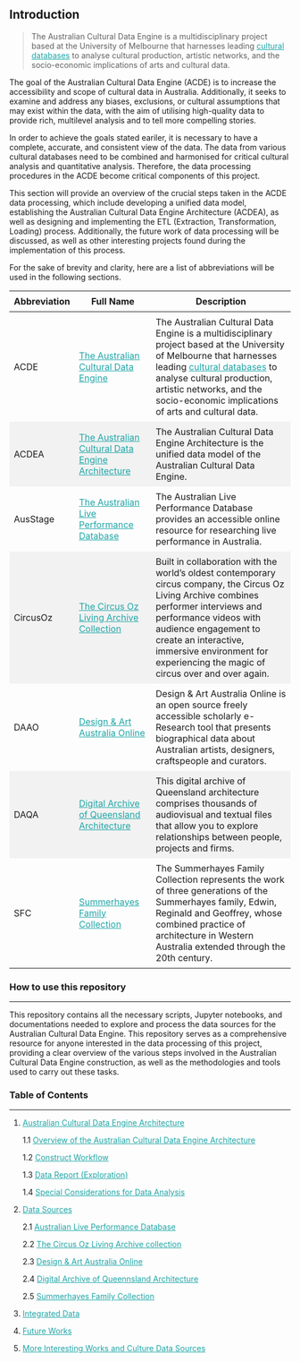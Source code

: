 ## Introduction

> The Australian Cultural Data Engine is a multidisciplinary project based at the University of Melbourne that harnesses leading [cultural databases](https://www.acd-engine.org/partners) to analyse cultural production, artistic networks, and the socio-economic implications of arts and cultural data. 

The goal of the Australian Cultural Data Engine (ACDE) is to increase the accessibility and scope of cultural data in Australia. Additionally, it seeks to examine and address any biases, exclusions, or cultural assumptions that may exist within the data, with the aim of utilising high-quality data to provide rich, multilevel analysis and to tell more compelling stories.

In order to achieve the goals stated eariler, it is necessary to have a complete, accurate, and consistent view of the data. The data from various cultural databases need to be combined and harmonised for critical cultural analysis and quantitative analysis. Therefore, the data processing procedures in the ACDE become critical components of this project. 

This section will provide an overview of the crucial steps taken in the ACDE data processing, which include developing a unified data model, establishing the Australian Cultural Data Engine Architecture (ACDEA), as well as designing and implementing the ETL (Extraction, Transformation, Loading) process. Additionally, the future work of data processing will be discussed, as well as other interesting projects found during the implementation of this process.

For the sake of brevity and clarity, here are a list of abbreviations will be used in the following sections.

<style>
  /* CSS for zebra-striped table */
  table {
    border-collapse: collapse;
    width: 100%;
  }

  th, td {
    padding: 8px;
  }

  /* Zebra striping */
  tr:nth-child(even) {
    background-color: #f2f2f2;
  }
</style>

| Abbreviation | Full Name                                                                                                                                                            | Description                                                                                                                                                                                                                                                                                                |
| ------------ | -------------------------------------------------------------------------------------------------------------------------------------------------------------------- | ---------------------------------------------------------------------------------------------------------------------------------------------------------------------------------------------------------------------------------------------------------------------------------------------------------- |
| ACDE         | [The Australian Cultural Data Engine](https://www.acd-engine.org/)                                                                                                   | The Australian Cultural Data Engine is a multidisciplinary project based at the University of Melbourne that harnesses leading [cultural databases](https://www.acd-engine.org/partners) to analyse cultural production, artistic networks, and the socio-economic implications of arts and cultural data. |
| ACDEA        | [The Australian Cultural Data Engine Architecture](https://acd-engine.github.io/jupyterbook/Integration_Architecture.html)                                                                                                                     | The Australian Cultural Data Engine Architecture is the unified data model of the Australian Cultural Data Engine.                                                                                                                                                                                       |
| AusStage     | [The Australian Live Performance Database](https://www.ausstage.edu.au/pages/browse/)                                                                                | The Australian Live Performance Database provides an accessible online resource for researching live performance in Australia.                                                                                                                                                                             |
| CircusOz     | [The Circus Oz Living Archive Collection](https://circusozlivingarchive.com/)                                                                                        | Built in collaboration with the world’s oldest contemporary circus company, the Circus Oz Living Archive combines performer interviews and performance videos with audience engagement to create an interactive, immersive environment for experiencing the magic of circus over and over again.           |
| DAAO         | [Design & Art Australia Online](https://www.daao.org.au/)                                                                                                            | Design & Art Australia Online is an open source freely accessible scholarly e-Research tool that presents biographical data about Australian artists, designers, craftspeople and curators.                                                                                                                |
| DAQA         | [Digital Archive of Queensland Architecture](https://qldarch.net/)                                                                                                   | This digital archive of Queensland architecture comprises thousands of audiovisual and textual files that allow you to explore relationships between people, projects and firms.                                                                                                                           |
| SFC          | [Summerhayes Family Collection](https://catalogue.curtin.edu.au/discovery/collectionDiscovery?vid=61CUR_INST:CUR_SPECIAL_COLLECTIONS&collectionId=81190473680001951) | The Summerhayes Family Collection represents the work of three generations of the Summerhayes family, Edwin, Reginald and Geoffrey, whose combined practice of architecture in Western Australia extended through the 20th century.

### How to use this repository
---
This repository contains all the necessary scripts, Jupyter notebooks, and documentations needed to explore and process the data sources for the Australian Cultural Data Engine. This repository serves as a comprehensive resource for anyone interested in the data processing of this project, providing a clear overview of the various steps involved in the Australian Cultural Data Engine construction, as well as the methodologies and tools used to carry out these tasks. 

### Table of Contents
---

1. [Australian Cultural Data Engine Architecture](https://acd-engine.github.io/jupyterbook/Integration_Architecture.html)
   
   1.1 [Overview of the Australian Cultural Data Engine Architecture](https://acd-engine.github.io/jupyterbook/Integration_ACDEA_Overview.html)
   
   1.2 [Construct Workflow](https://acd-engine.github.io/jupyterbook/Integration_ACDEA_Construction.html)
   
   1.3 [Data Report (Exploration)](https://acd-engine.github.io/jupyterbook/Integration_ACDEA_DataReport.html)
   
   1.4 [Special Considerations for Data Analysis](https://acd-engine.github.io/jupyterbook/Integration_ACDEA_SpecialConsiderations.html)

2. [Data Sources](https://acd-engine.github.io/jupyterbook/Integration_DataSources.html)

    2.1 [Australian Live Performance Database](https://acd-engine.github.io/jupyterbook/Integration_DataSources_AusStage.html)
   
    2.2 [The Circus Oz Living Archive collection](https://acd-engine.github.io/jupyterbook/Integration_DataSources_CircusOz.html)
   
    2.3 [Design & Art Australia Online](https://acd-engine.github.io/jupyterbook/Integration_DataSources_DAAO.html)
   
    2.4 [Digital Archive of Queennsland Architecture](https://acd-engine.github.io/jupyterbook/Integration_DataSources_DAQA.html)
   
    2.5 [Summerhayes Family Collection](https://acd-engine.github.io/jupyterbook/Integration_DataSources_SummerHayes.html)

3. [Integrated Data](https://acd-engine.github.io/jupyterbook/Integration_Download.html)

4. [Future Works](https://acd-engine.github.io/jupyterbook/Integration_FutureWorks.html)

5. [More Interesting Works and Culture Data Sources](https://acd-engine.github.io/jupyterbook/Integration_Miscellaneous.html)

<style>
  a {
    color: #1ea5a6 !important;
  }
</style>
